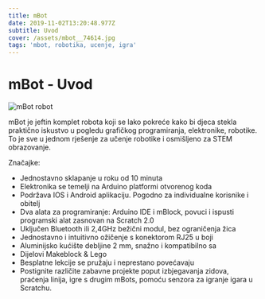 ```yaml
---
title: mBot
date: 2019-11-02T13:20:48.977Z
subtitle: Uvod
cover: /assets/mbot__74614.jpg
tags: 'mbot, robotika, ucenje, igra'
---
```

# **mBot - Uvod**

![mBot robot](/assets/mbot__74614.jpg "mBot robot")

mBot je jeftin komplet robota koji se lako pokreće kako bi djeca stekla praktično iskustvo u pogledu grafičkog programiranja, elektronike, robotike. To je sve u jednom rješenje za učenje robotike i osmišljeno za STEM obrazovanje.



Značajke:

* Jednostavno sklapanje u roku od 10 minuta
* Elektronika se temelji na Arduino platformi otvorenog koda
* Podržava IOS i Android aplikaciju. Pogodno za individualne korisnike i obitelj
* Dva alata za programiranje: Arduino IDE i mBlock, povuci i ispusti programski alat zasnovan na Scratch 2.0
* Uključen Bluetooth ili 2,4GHz bežični modul, bez ograničenja žica
* Jednostavno i intuitivno ožičenje s konektorom RJ25 u boji
* Aluminijsko kućište debljine 2 mm, snažno i kompatibilno sa
* Dijelovi Makeblock & Lego
* Besplatne lekcije se pružaju i neprestano povećavaju
* Postignite različite zabavne projekte poput izbjegavanja zidova, praćenja linija, igre s drugim mBots, pomoću senzora za igranje igara u Scratchu.
